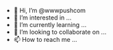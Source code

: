 - 👋 Hi, I’m @wwwpushcom
- 👀 I’m interested in ...
- 🌱 I’m currently learning ...
- 💞️ I’m looking to collaborate on ...
- 📫 How to reach me ...

<!---
wwwpushcom/wwwpushcom is a ✨ special ✨ repository because its `README.md` (this file) appears on your GitHub profile.
You can click the Preview link to take a look at your changes.
--->
